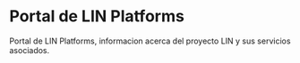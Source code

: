 # Portal de LIN Platforms

Portal de LIN Platforms, informacion acerca del proyecto LIN y sus servicios asociados.

